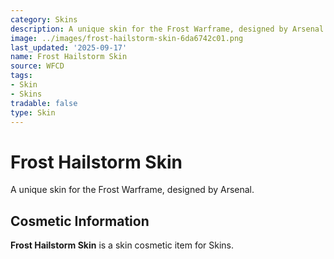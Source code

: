 ```yaml
---
category: Skins
description: A unique skin for the Frost Warframe, designed by Arsenal.
image: ../images/frost-hailstorm-skin-6da6742c01.png
last_updated: '2025-09-17'
name: Frost Hailstorm Skin
source: WFCD
tags:
- Skin
- Skins
tradable: false
type: Skin
---
```


# Frost Hailstorm Skin

A unique skin for the Frost Warframe, designed by Arsenal.

## Cosmetic Information

**Frost Hailstorm Skin** is a skin cosmetic item for Skins.

